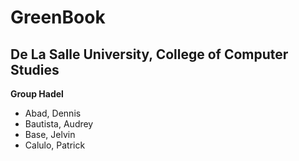 GreenBook
===========================================================

De La Salle University, College of Computer Studies
-----------------------------------------------------------

**Group Hadel**

 * Abad, Dennis
 * Bautista, Audrey
 * Base, Jelvin
 * Calulo, Patrick

